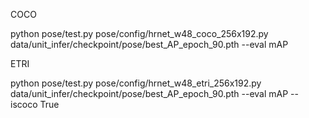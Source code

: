 COCO

python pose/test.py pose/config/hrnet_w48_coco_256x192.py data/unit_infer/checkpoint/pose/best_AP_epoch_90.pth --eval mAP

ETRI

python pose/test.py pose/config/hrnet_w48_etri_256x192.py data/unit_infer/checkpoint/pose/best_AP_epoch_90.pth --eval mAP --iscoco True
